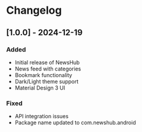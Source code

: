 # Changelog

## [1.0.0] - 2024-12-19

### Added
- Initial release of NewsHub
- News feed with categories
- Bookmark functionality
- Dark/Light theme support
- Material Design 3 UI

### Fixed
- API integration issues
- Package name updated to com.newshub.android
